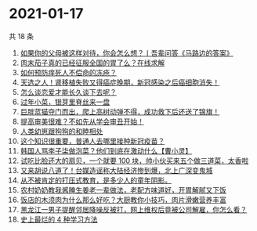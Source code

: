 # 2021-01-17

共 18 条

<!-- BEGIN ZHIHUVIDEO -->
<!-- 最后更新时间 Sun Jan 17 2021 11:52:21 GMT+0800 (CST) -->
1. [如果你的父母被这样对待，你会怎么想？丨吾辈问答《马路边的答案》](https://www.zhihu.com/zvideo/1333167251160137728)
1. [肉末茄子真的已经征服全国的胃了么？在线求解](https://www.zhihu.com/zvideo/1333477650074517504)
1. [如何预防痒死人不偿命的冻疮？](https://www.zhihu.com/zvideo/1333876836020310016)
1. [天选之人！肾移植失败又得癌症晚期，新冠感染之后癌细胞消失！](https://www.zhihu.com/zvideo/1333842934433406976)
1. [怎么谈恋爱才能长久谈下去呢？](https://www.zhihu.com/zvideo/1333855641099030528)
1. [过年小菜，银芽里脊丝来一盘](https://www.zhihu.com/zvideo/1333856669038583808)
1. [巨胖蓝猫夺门而出，爬上高树动弹不得，成功救下后还送了锦旗！](https://www.zhihu.com/zvideo/1333805859928178688)
1. [提高审美很难？不如先从学会审丑开始！](https://www.zhihu.com/zvideo/1333493660277309440)
1. [人类幼崽跟狗狗的和睦相处](https://www.zhihu.com/zvideo/1333869428048355328)
1. [这个知识很重要，普通人去哪里接种新冠疫苗？](https://www.zhihu.com/zvideo/1333888596206608384)
1. [韩国人骂李子柒做泡菜？他们到底在激动什么【曹小灵】](https://www.zhihu.com/zvideo/1333872963620868096)
1. [试吃比脸还大的扇贝，一个就要 100 块，帅小伙买来五个做三道菜，太香啦](https://www.zhihu.com/zvideo/1333742373037977600)
1. [又来胡说八道了！台媒造谣称大陆经济惨到爆，北上广深变鬼城](https://www.zhihu.com/zvideo/1333725183580934144)
1. [从不被肯定的打压式教育，是多少人的童年阴影。](https://www.zhihu.com/zvideo/1333793206086283264)
1. [农村奶奶教我酱腌生姜老一辈做法，老配方味道好，开胃解腻又下饭](https://www.zhihu.com/zvideo/1334085015316422656)
1. [饭店的木须肉为什么那么好吃？大厨教你小技巧，肉片滑嫩营养丰富](https://www.zhihu.com/zvideo/1333734905943957504)
1. [黑龙江一男子提醒邻居降噪反被打，网上维权后竟被公司解雇，你怎么看？](https://www.zhihu.com/zvideo/1333421051322187776)
1. [史上最烂的 4 种学习方法](https://www.zhihu.com/zvideo/1332369413563953152)
<!-- END ZHIHUVIDEO -->
